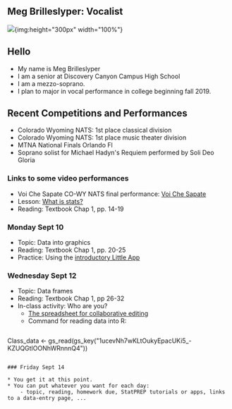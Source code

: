 ## Meg Brilleslyper: Vocalist

<!-- Want a banner image? Find the image you want and store it in the images directory with the name `banner.jpg`. (Or you can modify the file name in the next line, with any image URL you want. -->

![](images/banner.jpg){img:height="300px" width="100%"}
<!-- If you don't want a banner, delete the previous line.  -->

## Hello

- My name is Meg Brilleslyper
- I am a senior at Discovery Canyon Campus High School
- I am a mezzo-soprano.
- I plan to major in vocal performance in college beginning fall 2019.


## Recent Competitions and Performances

- Colorado Wyoming NATS:  1st place classical division
- Colorado Wyoming NATS: 1st place music theater division
- MTNA National Finals Orlando Fl
- Soprano solist for Michael Hadyn's Requiem performed by Soli Deo Gloria

### Links to some video performances

* Voi Che Sapate CO-WY NATS final performance: [Voi Che Sapate](https://drive.google.com/open?id=1ZzvS-rvYw2467lPsFcj58P6Bk88naWhL)
* Lesson: [What is stats?](https://dtkaplan.shinyapps.io/Lesson_first_day_births/)
* Reading: Textbook Chap 1, pp. 14-19


### Monday Sept 10

* Topic: Data into graphics
* Reading: Textbook Chap 1, pp. 20-25
* Practice: Using the [introductory Little App](https://dtkaplan.shinyapps.io/littleapp-t-statistic/)

### Wednesday Sept 12

* Topic: Data frames
* Reading: Textbook Chap 1, pp 26-32
* In-class activity: Who are you?
    - [The spreadsheet for collaborative editing](https://docs.google.com/spreadsheets/d/1Lp7_FfLune36fmULuGqU1HMI4o-wiRIpSdjIijj0EbQ/edit?usp=sharing) 
    - Command for reading data into R: 
    ```r
Class_data <- gs_read(gs_key("1ucevNh7wKLtOukyEpacUKi5_-KZUQGtIOONhWRnnnQ4"))
```

### Friday Sept 14

* You get it at this point.
* You can put whatever you want for each day:
    - topic, reading, homework due, StatPREP tutorials or apps, links to a data-entry page, ...
